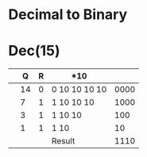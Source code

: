 # Decimal to Binary 

# Dec(15)

|        |    Q    |   R   |      *10       |      |
| ------ | ------- |-------|----------------|------
|        |    14    |   0   | 0 10 10 10 10 | 0000  
|        |     7    |   1   | 1 10 10 10    | 1000
|        |     3     |  1   | 1 10 10       |  100
|        |     1     |  1   | 1 10          |   10
|        |           |      |    Result     | 1110 
